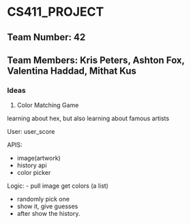 # CS411_PROJECT

## Team Number: 42
## Team Members: Kris Peters, Ashton Fox, Valentina Haddad, Mithat Kus

### Ideas

1. Color Matching Game

learning about hex, but also learning about famous artists

User: user_score

APIS: 
 - image(artwork)
 - history api
 - color picker

Logic: - pull image get colors (a list)
 - randomly pick one
 - show it, give guesses
 - after show the history.
